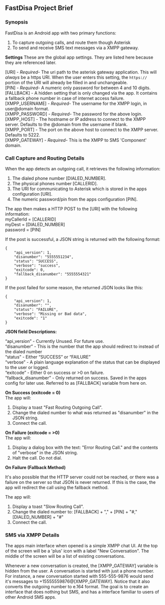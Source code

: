 
## FastDisa Project Brief

### Synopsis
FastDisa is an Android app with two primary functions:
1) To capture outgoing calls, and route them though Asterisk
2) To send and receive SMS text messages via a XMPP gateway.

**Settings**
These are the global app settings. They are listed here because they are referenced later.

[URI] - *Required-* The uri path to the asterisk gateway application. This will *always* be a https URI. When the user enters this setting, the `https://` portion of the URI will already be filled in and unchangeable.\
[PIN] - *Required-* A numeric only password for between 4 and 10 digits.\
[FALLBACK] - A hidden setting that is only changed via the app. It contains a fallback phone number in case of internet access failure.\
[XMPP_USERNAME] - *Required-* The username for the XMPP login, in user@domain format.\
[XMPP_PASSWORD] - *Required-* The password for the above login.\
[XMPP_HOST] - The hostname or IP address to connect to the XMPP server. Defaults to the @domain from the username if blank.\
[XMPP_PORT] - The port on the above host to connect to the XMPP server. Defaults to 5222.\
[XMPP_GATEWAY] - *Required-* This is the XMPP to SMS 'Component' domain.

### Call Capture and Routing Details
When the app detects an outgoing call, it retrieves the following information:
1) The dialed phone number [DIALED_NUMBER].
2) The physical phones number [CALLERID].
3) The URI for communicating to Asterisk which is stored in the apps configuration [URI].  
4) The numeric password/pin from the apps configuration [PIN].  
  
The app then makes a HTTP POST to the [URI] with the following information:\
myCallerId = [CALLERID]\
myDest = [DIALED_NUMBER]\
password = [PIN]

If the post is successful, a JSON string is returned with the following format:

	{
		"api_version": 1,
		"disanumber": "5555551234",
		"status": "SUCCESS",
		"verbose": "success",
		"exitcode": 0,
		"fallback_disanumber": "5555554321"
	}

If the post failed for some reason, the returned JSON looks like this:

	{
		"api_version": 1,
		"disanumber": "",
		"status": "FAILURE",
		"verbose": "Missing or Bad data",
		"exitcode": "1"
	}

**JSON field Descriptions:**

“api_version” - Currently Unused. For future use.\
“disanumber” - This is the number that the app should redirect to instead of the dialed number\
“status” - Either “SUCCESS” or “FAILURE”\
“verbose” - A plain language explanation of the status that can be displayed to the user or logged.\
“exitcode” - Either 0 on success or >0 on failure.\
“fallback_disanumber” - Only returned on success. Saved in the apps config for later use. Referred to as [FALLBACK] variable from here on.

**On Success (exitcode = 0)**\
The app will:
1) Display a toast "Fast Routing Outgoing Call".
2) Change the dialed number to what was returned as "disanumber" in the JSON string.
3) Connect the call.

**On Failure (exitcode = >0)**\
The app will:
1) Display a dialog box with the text:
	"Error Routing Call." and the contents of "verbose" in the JSON string.
2) Halt the call. Do not dial.

**On Failure (Fallback Method)**

It's also possible that the HTTP server could not be reached, or there was a failure on the server so that JSON is never returned. If this is the case, the app will redirect the call using the fallback method.

The app will:
1) Display a toast "Slow Routing Call".
2) Change the dialed number to:
	[FALLBACK] + "," + [PIN] + "#," [DIALED_NUMBER] + "#"
3) Connect the call.

### SMS via XMPP Details
The apps main interface when opened is a simple XMPP chat UI. At the top of the screen will be a 'plus' icon with a label "New Conversation". The middle of the screen will be a list of existing conversations.

Whenever a new conversation is created, the [XMPP_GATEWAY] variable is hidden from the user. A conversation is started with just a phone number. For instance, a new conversation started with 555-555-9876 would send it's messages to +15555559876@[XMPP_GATEWAY]. Notice that it also converts the outgoing number to e.164 format. The goal is to create an interface that does nothing but SMS, and has a interface familiar to users of other Android SMS apps.
